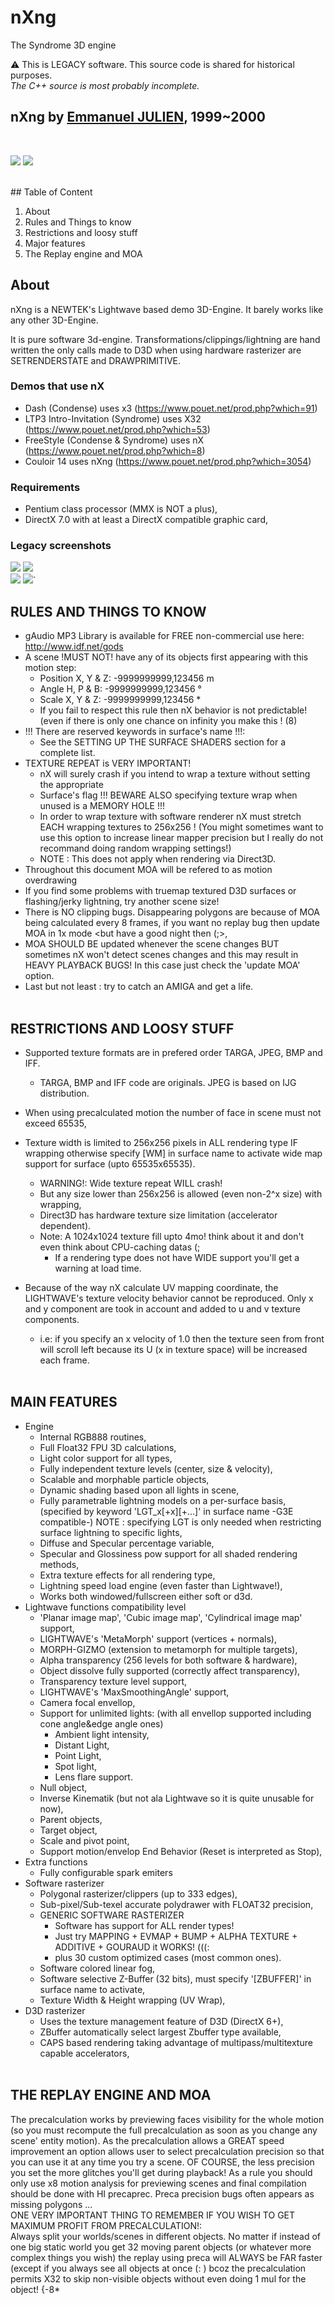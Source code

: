 # nXng
The Syndrome 3D engine

:warning: This is LEGACY software. This source code is shared for historical purposes.<br>
_The C++ source is most probably incomplete._

## nXng by [Emmanuel JULIEN](https://github.com/ejulien/), 1999~2000<br>
<br>

![](img/nx-gui-001.png)
![](img/nx-gui-002.png)

<br>
## Table of Content

1) About
1) Rules and Things to know
1) Restrictions and loosy stuff
1) Major features
1) The Replay engine and MOA

## About

nXng is a NEWTEK's Lightwave based demo 3D-Engine. It barely works like any other 3D-Engine.

It is pure software 3d-engine. Transformations/clippings/lightning are hand written the only calls made to D3D when using hardware rasterizer are SETRENDERSTATE and DRAWPRIMITIVE.

### Demos that use nX

- Dash (Condense) uses x3 (https://www.pouet.net/prod.php?which=91)
- LTP3 Intro-Invitation (Syndrome) uses X32 (https://www.pouet.net/prod.php?which=53)
- FreeStyle (Condense & Syndrome) uses nX (https://www.pouet.net/prod.php?which=8)
- Couloir 14 uses nXng (https://www.pouet.net/prod.php?which=3054)

### Requirements

- Pentium class processor (MMX is NOT a plus),
- DirectX 7.0 with at least a DirectX compatible graphic card,

### Legacy screenshots

![](img/sct_frs.png)
![](img/sct_jpn.png)<br>
![](img/sct_lgd.png)
![](img/sct_lm0.png)`

## RULES AND THINGS TO KNOW

- gAudio MP3 Library is available for FREE non-commercial use here: http://www.idf.net/gods
- A scene !MUST NOT! have any of its objects first appearing with this motion step:
  - Position X, Y & Z: -9999999999,123456 m
  - Angle H, P & B: -9999999999,123456 °
  - Scale X, Y & Z: -9999999999,123456 *
  - If you fail to respect this rule then nX behavior is not predictable! (even if there is only one chance on infinity you make this ! (8)
- !!! There are reserved keywords in surface's name !!!:
  - See the SETTING UP THE SURFACE SHADERS section for a complete list.
- TEXTURE REPEAT is VERY IMPORTANT!
  - nX will surely crash if you intend to wrap a texture without setting the appropriate
  - Surface's flag !!! BEWARE ALSO specifying texture wrap when unused is a MEMORY HOLE !!!
  - In order to wrap texture with software renderer nX must stretch EACH wrapping textures to 256x256 ! (You might sometimes want to use this option to increase linear mapper precision but I really do not recommand doing random wrapping settings!)
  - NOTE : This does not apply when rendering via Direct3D.
- Throughout this document MOA will be refered to as motion overdrawing
- If you find some problems with truemap textured D3D surfaces or flashing/jerky lightning, try another scene size!
- There is NO clipping bugs. Disappearing polygons are because of MOA being calculated every 8 frames, if you want no replay bug then update MOA in 1x mode <but have a good night then (;>,
- MOA SHOULD BE updated whenever the scene changes BUT sometimes nX won't detect scenes changes and this may result in HEAVY PLAYBACK BUGS! In this case just check the 'update MOA' option.
- Last but not least : try to catch an AMIGA and get a life.
<br><br>
## RESTRICTIONS AND LOOSY STUFF

- Supported texture formats are in prefered order TARGA, JPEG, BMP and IFF.
  - TARGA, BMP and IFF code are originals. JPEG is based on IJG distribution.

- When using precalculated motion the number of face in scene must not exceed 65535,
	
- Texture width is limited to 256x256 pixels in ALL rendering type IF wrapping otherwise specify [WM] in surface name to activate wide map support for surface (upto 65535x65535).
  - WARNING!: Wide texture repeat WILL crash!
  - But any size lower than 256x256 is allowed (even non-2^x size) with wrapping,
  - Direct3D has hardware texture size limitation (accelerator dependent).
  - Note: A 1024x1024 texture fill upto 4mo! think about it and don't even think about CPU-caching datas (;
    - If a rendering type does not have WIDE support you'll get a warning at load time.
- Because of the way nX calculate UV mapping coordinate, the LIGHTWAVE's texture velocity behavior cannot
 be reproduced. Only x and y component are took in account and added to u and v texture components.
  - i.e: if you specify an x velocity of 1.0 then the texture seen from front will scroll left because its U (x in texture space) will be increased each frame.
<br><br>
## MAIN FEATURES

- Engine
  - Internal RGB888 routines,
  - Full Float32 FPU 3D calculations,
  - Light color support for all types,
  - Fully independent texture levels (center, size & velocity),
  - Scalable and morphable particle objects,
  - Dynamic shading based upon all lights in scene,
  - Fully parametrable lightning models on a per-surface basis,
    (specified by keyword 'LGT_x[+x][+...]' in surface name -G3E compatible-)
    NOTE : specifying LGT is only needed when restricting surface lightning to specific lights,
  - Diffuse and Specular percentage variable,
  - Specular and Glossiness pow support for all shaded rendering methods,
  - Extra texture effects for all rendering type,
  - Lightning speed load engine (even faster than Lightwave!),
  - Works both windowed/fullscreen either soft or d3d.
- Lightwave functions compatibility level
   - 'Planar image map', 'Cubic image map', 'Cylindrical image map' support,
   - LIGHTWAVE's 'MetaMorph' support (vertices + normals),
   - MORPH-GIZMO (extension to metamorph for multiple targets),
   - Alpha transparency (256 levels for both software & hardware),
   - Object dissolve fully supported (correctly affect transparency),
   - Transparency texture level support,
   - LIGHTWAVE's 'MaxSmoothingAngle' support,
   - Camera focal envellop,
   - Support for unlimited lights: (with all envellop supported including cone angle&edge angle ones)
      - Ambient light intensity,
      - Distant Light,
      - Point Light,
      - Spot light,
      - Lens flare support.
   - Null object,
   - Inverse Kinematik (but not ala Lightwave so it is quite unusable for now),
   - Parent objects,
   - Target object,
   - Scale and pivot point,
   - Support motion/envelop End Behavior (Reset is interpreted as Stop),
- Extra functions
   - Fully configurable spark emiters
- Software rasterizer
   - Polygonal rasterizer/clippers (up to 333 edges),
   - Sub-pixel/Sub-texel accurate polydrawer with FLOAT32 precision,
   - GENERIC SOFTWARE RASTERIZER
      - Software has support for ALL render types!
      - Just try MAPPING + EVMAP + BUMP + ALPHA TEXTURE + ADDITIVE + GOURAUD it WORKS! (((:
      - plus 30 custom optimized cases (most common ones).
   - Software colored linear fog,
   - Software selective Z-Buffer (32 bits), must specify '[ZBUFFER]' in surface name to activate,
   - Texture Width & Height wrapping (UV Wrap),
- D3D rasterizer
   - Uses the texture management feature of D3D (DirectX 6+),
   - ZBuffer automatically select largest Zbuffer type available,
   - CAPS based rendering taking advantage of multipass/multitexture capable accelerators,
<br><br>
## THE REPLAY ENGINE AND MOA

The precalculation works by previewing faces visibility for the whole motion (so you must recompute
the full precalculation as soon as you change any scene' entity motion). As the precalculation allows a
GREAT speed improvement an option allows user to select precalculation precision so that you can use
it at any time you try a scene. OF COURSE, the less precision you set the more glitches you'll get during
playback! As a rule you should only use x8 motion analysis for previewing scenes and final compilation
should be done with HI precaprec. Preca precision bugs often appears as missing polygons ...
<br>
ONE VERY IMPORTANT THING TO REMEMBER IF YOU WISH TO GET MAXIMUM PROFIT FROM PRECALCULATION!:<br>
Always split your worlds/scenes in different objects. No matter if instead of one big static world
you get 32 moving parent objects (or whatever more complex things you wish) the replay using preca will
ALWAYS be FAR faster (except if you always see all objects at once (: ) bcoz the precalculation permits
X32 to skip non-visible objects without even doing 1 mul for the object! {-8*